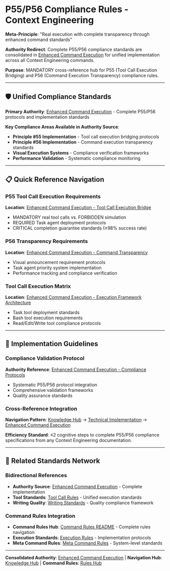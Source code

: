 # P55/P56 Compliance Rules - Context Engineering

**Meta-Principle**: "Real execution with complete transparency through enhanced command standards"

**Authority Redirect**: Complete P55/P56 compliance standards are consolidated in [Enhanced Command Execution](../technical/enhanced-command-execution.md) for unified implementation across all Context Engineering commands.

**Purpose**: MANDATORY cross-reference hub for P55 (Tool Call Execution Bridging) and P56 (Command Execution Transparency) compliance rules.

---

## 🛡️ **Unified Compliance Standards**

**Primary Authority**: [Enhanced Command Execution](../technical/enhanced-command-execution.md) - Complete P55/P56 protocols and implementation standards

**Key Compliance Areas Available in Authority Source**:
- **Principle #55 Implementation** - Tool call execution bridging protocols
- **Principle #56 Implementation** - Command execution transparency standards
- **Visual Execution Systems** - Compliance verification frameworks
- **Performance Validation** - Systematic compliance monitoring

---

## 📋 **Quick Reference Navigation**

### **P55 Tool Call Execution Requirements**
**Location**: [Enhanced Command Execution - Tool Call Execution Bridge](../technical/enhanced-command-execution.md#tool-call-execution-bridge-principles-55--56)
- MANDATORY real tool calls vs. FORBIDDEN simulation
- REQUIRED Task agent deployment protocols
- CRITICAL completion guarantee standards (≥98% success rate)

### **P56 Transparency Requirements**
**Location**: [Enhanced Command Execution - Command Transparency](../technical/enhanced-command-execution.md#command-transparency-principle-56)
- Visual announcement requirement protocols
- Task agent priority system implementation
- Performance tracking and compliance verification

### **Tool Call Execution Matrix**
**Location**: [Enhanced Command Execution - Execution Framework Architecture](../technical/enhanced-command-execution.md#execution-framework-architecture)
- Task tool deployment standards
- Bash tool execution requirements
- Read/Edit/Write tool compliance protocols

---

## 🎯 **Implementation Guidelines**

### **Compliance Validation Protocol**
**Authority Reference**: [Enhanced Command Execution - Compliance Protocols](../technical/enhanced-command-execution.md#compliance-and-validation-protocols)
- Systematic P55/P56 protocol integration
- Comprehensive validation frameworks
- Quality assurance standards

### **Cross-Reference Integration**
**Navigation Pattern**: [Knowledge Hub](../README.md) → [Technical Implementation](../README.md#technical-implementation) → [Enhanced Command Execution](../technical/enhanced-command-execution.md)

**Efficiency Standard**: ≤2 cognitive steps to complete P55/P56 compliance specifications from any Context Engineering documentation.

---

## 🔧 **Related Standards Network**

### **Bidirectional References**
- **Authority Source**: [Enhanced Command Execution](../technical/enhanced-command-execution.md) - Complete implementation
- **Tool Standards**: [Tool Call Rules](./tool-call-rules.md) - Unified execution standards
- **Writing Quality**: [Writing Standards](../writing-standards.md) - Quality compliance framework

### **Command Rules Integration**
- **Command Rules Hub**: [Command Rules README](./README.md) - Complete rules navigation
- **Execution Standards**: [Execution Rules](./execution-rules.md) - Implementation protocols
- **Meta Command Rules**: [Meta Command Rules](./meta-command-rules.md) - System-level standards

---

**Consolidated Authority**: [Enhanced Command Execution](../technical/enhanced-command-execution.md) | **Navigation Hub**: [Knowledge Hub](../README.md) | **Command Rules**: [Rules Hub](./README.md)